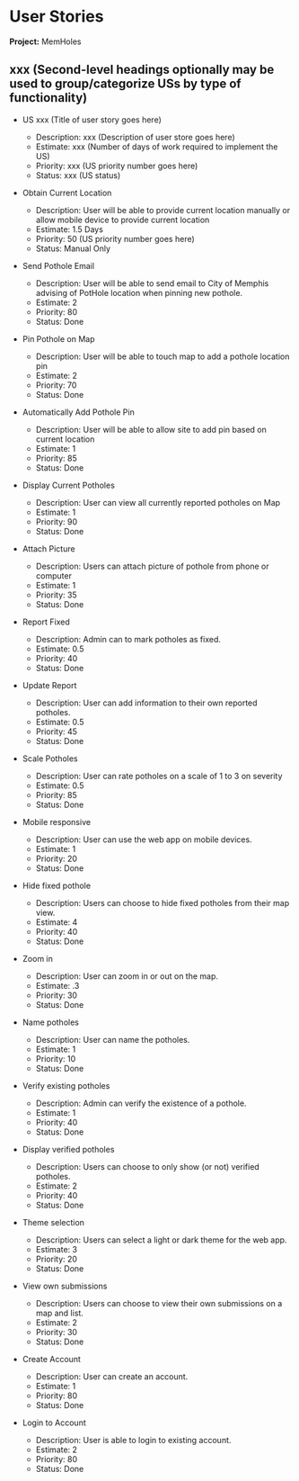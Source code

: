 # User Stories

**Project:** MemHoles

## xxx (Second-level headings optionally may be used to group/categorize USs by type of functionality)

- US xxx (Title of user story goes here)
  - Description: xxx (Description of user store goes here)
  - Estimate: xxx (Number of days of work required to implement the US)
  - Priority: xxx (US priority number goes here)
  - Status: xxx (US status)

- Obtain Current Location
  - Description: User will be able to provide current location manually or allow mobile device to provide current location
  - Estimate: 1.5 Days
  - Priority: 50 (US priority number goes here)
  - Status: Manual Only

- Send Pothole Email
  - Description: User will be able to send email to City of Memphis advising of PotHole location when pinning new pothole.
  - Estimate: 2
  - Priority: 80
  - Status: Done

- Pin Pothole on Map
  - Description: User will be able to touch map to add a pothole location pin
  - Estimate: 2
  - Priority: 70
  - Status: Done

- Automatically Add Pothole Pin
  - Description: User will be able to allow site to add pin based on current location
  - Estimate: 1
  - Priority: 85
  - Status: Done

- Display Current Potholes
  - Description: User can view all currently reported potholes on Map
  - Estimate: 1
  - Priority: 90
  - Status: Done

- Attach Picture
  - Description: Users can attach picture of pothole from phone or computer
  - Estimate: 1
  - Priority: 35
  - Status: Done

- Report Fixed
  - Description: Admin can to mark potholes as fixed.
  - Estimate: 0.5
  - Priority: 40
  - Status: Done

- Update Report
  - Description: User can add information to their own reported potholes.
  - Estimate: 0.5
  - Priority: 45
  - Status: Done

- Scale Potholes
  - Description: User can rate potholes on a scale of 1 to 3 on severity
  - Estimate: 0.5
  - Priority: 85
  - Status: Done

- Mobile responsive
  - Description: User can use the web app on mobile devices.
  - Estimate: 1
  - Priority: 20
  - Status: Done

- Hide fixed pothole
  - Description: Users can choose to hide fixed potholes from their map view.
  - Estimate: 4
  - Priority: 40
  - Status: Done

- Zoom in
  - Description: User can zoom in or out on the map.
  - Estimate: .3
  - Priority: 30
  - Status: Done

- Name potholes
  - Description: User can name the potholes.
  - Estimate: 1
  - Priority: 10
  - Status: Done

- Verify existing potholes
  - Description: Admin can verify the existence of a pothole.
  - Estimate: 1
  - Priority: 40
  - Status: Done

- Display verified potholes
  - Description: Users can choose to only show (or not) verified potholes.
  - Estimate: 2
  - Priority: 40
  - Status: Done

- Theme selection
  - Description: Users can select a light or dark theme for the web app.
  - Estimate: 3
  - Priority: 20
  - Status: Done

- View own submissions
  - Description: Users can choose to view their own submissions on a map and list.
  - Estimate: 2
  - Priority: 30
  - Status: Done

- Create Account
  - Description: User can create an account.
  - Estimate: 1
  - Priority: 80
  - Status: Done

- Login to Account
  - Description: User is able to login to existing account.
  - Estimate: 2
  - Priority: 80
  - Status: Done

